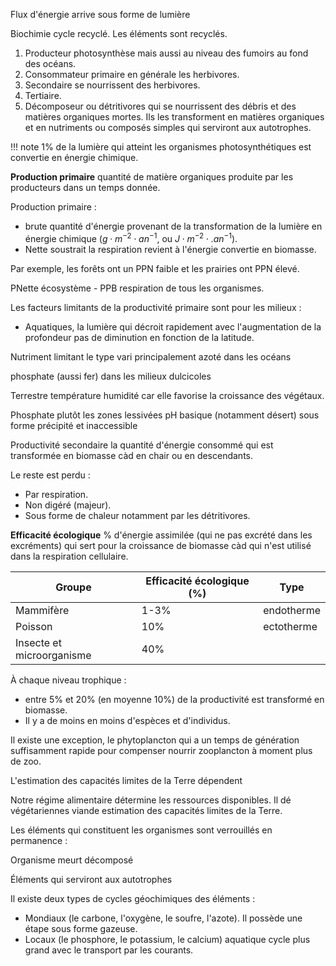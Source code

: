 Flux d'énergie arrive sous forme de lumière

Biochimie cycle recyclé. Les éléments sont recyclés.

1. Producteur photosynthèse mais aussi au niveau des fumoirs au fond des océans.
2. Consommateur primaire en générale les herbivores.
3. Secondaire se nourrissent des herbivores.
4. Tertiaire.
5. Décomposeur ou détritivores qui se nourrissent des débris et des matières organiques mortes. Ils les transforment en matières organiques et en nutriments ou composés simples qui serviront aux autotrophes.

!!! note
    1% de la lumière qui atteint les organismes photosynthétiques est convertie en énergie chimique.

__Production primaire__ quantité de matière organiques produite par les
producteurs dans un temps donnée.

Production primaire :

* brute quantité d'énergie provenant de la transformation de la lumière en énergie chimique ($g \cdot m^{-2} \cdot an^{-1}$, ou $J \cdot m^{-2} \cdot .an^{-1}$).
* Nette soustrait la respiration revient à l'énergie convertie en biomasse.

Par exemple, les forêts ont un PPN faible et les prairies ont PPN élevé.

PNette écosystème - PPB respiration de tous les organismes.

Les facteurs limitants de la productivité primaire sont pour les
milieux :

-   Aquatiques, la lumière qui décroit rapidement avec l'augmentation de
    la profondeur pas de diminution en fonction de la latitude.

Nutriment limitant le type vari principalement azoté dans les océans

phosphate (aussi fer) dans les milieux dulcicoles

Terrestre température humidité car elle favorise la croissance des
végétaux.

Phosphate plutôt les zones lessivées pH basique (notamment désert) sous
forme précipité et inaccessible

Productivité secondaire la quantité d'énergie consommé qui est
transformée en biomasse càd en chair ou en descendants.

Le reste est perdu :

* Par respiration.
* Non digéré (majeur).
* Sous forme de chaleur notamment par les détritivores.

__Efficacité écologique__ % d'énergie assimilée (qui ne pas excrété dans les excréments) qui sert pour la croissance de biomasse càd qui n'est utilisé dans la respiration cellulaire.

| Groupe                    | Efficacité écologique (%) | Type       |
|---------------------------|---------------------------|------------|
| Mammifère                 | 1-3%                      | endotherme |
| Poisson                   | 10%                       | ectotherme |
| Insecte et microorganisme | 40%                       |            |

À chaque niveau trophique :

* entre 5% et 20% (en moyenne 10%) de la productivité est transformé en biomasse.
* Il y a de moins en moins d'espèces et d'individus.

Il existe une exception, le phytoplancton qui a un temps de génération suffisamment rapide pour compenser nourrir zooplancton à moment plus de zoo.

L'estimation des capacités limites de la Terre dépendent

Notre régime alimentaire détermine les ressources disponibles. Il dé
végétariennes viande estimation des capacités limites de la Terre.

Les éléments qui constituent les organismes sont verrouillés en
permanence :

Organisme meurt décomposé

Éléments qui serviront aux autotrophes

Il existe deux types de cycles géochimiques des éléments :

* Mondiaux (le carbone, l'oxygène, le soufre, l'azote). Il possède une étape sous forme gazeuse.
* Locaux (le phosphore, le potassium, le calcium) aquatique cycle plus grand avec le transport par les courants.
